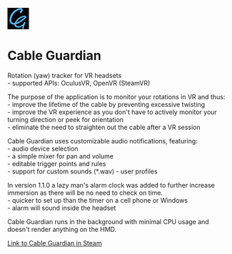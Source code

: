 ![alt text](https://github.com/Bitslo/CableGuardian/blob/master/Source/Art/CG_icon_pic.png) 

# Cable Guardian 

Rotation (yaw) tracker for VR headsets  
     - supported APIs: OculusVR, OpenVR (SteamVR)  

The purpose of the application is to monitor your rotations in VR and thus:  
     - improve the lifetime of the cable by preventing excessive twisting  
     - improve the VR experience as you don't have to actively monitor your turning direction or peek for orientation  
     - eliminate the need to straighten out the cable after a VR session

Cable Guardian uses customizable audio notifications, featuring:   
     - audio device selection  
     - a simple mixer for pan and volume  
     - editable trigger points and rules  
     - support for custom sounds (*.wav)
     - user profiles  
    
In version 1.1.0 a lazy man's alarm clock was added to further increase immersion as there will be no need to check on time.  
     - quicker to set up than the timer on a cell phone or Windows  
     - alarm will sound inside the headset

Cable Guardian runs in the background with minimal CPU usage and doesn't render anything on the HMD.  
 
[Link to Cable Guardian in Steam](https://store.steampowered.com/app/1208080)  
